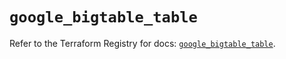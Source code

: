 # `google_bigtable_table`

Refer to the Terraform Registry for docs: [`google_bigtable_table`](https://registry.terraform.io/providers/hashicorp/google/5.34.0/docs/resources/bigtable_table).
